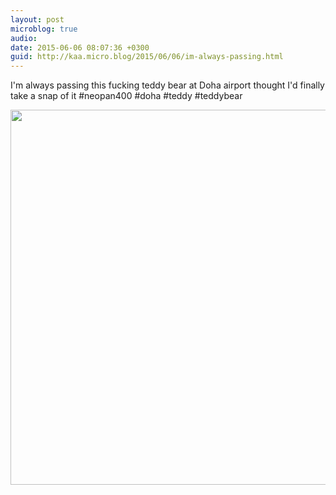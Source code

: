 ```yaml
---
layout: post
microblog: true
audio: 
date: 2015-06-06 08:07:36 +0300
guid: http://kaa.micro.blog/2015/06/06/im-always-passing.html
---
```

I'm always passing this fucking teddy bear at Doha airport thought I'd finally take a snap of it #neopan400 #doha #teddy #teddybear

<img src="http://www.kaa.bz/uploads/2018/231e9de98e.jpg" width="600" height="600" />
